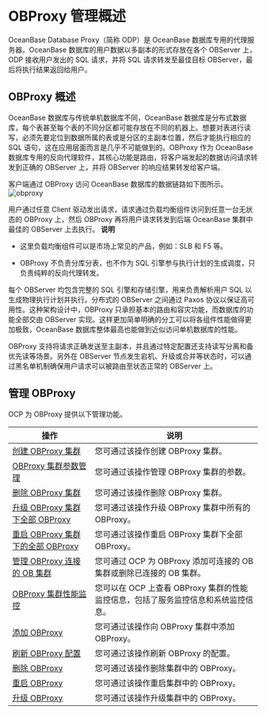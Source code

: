OBProxy 管理概述 
=================================

OceanBase Database Proxy（简称 ODP）是 OceanBase 数据库专用的代理服务器。OceanBase 数据库的用户数据以多副本的形式存放在各个 OBServer 上，ODP 接收用户发出的 SQL 请求，并将 SQL 请求转发至最佳目标 OBServer，最后将执行结果返回给用户。

OBProxy 概述 
-------------------------------

OceanBase 数据库与传统单机数据库不同，OceanBase 数据库是分布式数据库，每个表甚至每个表的不同分区都可能存放在不同的机器上。想要对表进行读写，必须先要定位到数据所属的表或是分区的主副本位置，然后才能执行相应的 SQL 语句，这在应用层面而言是几乎不可能做到的。OBProxy 作为 OceanBase 数据库专用的反向代理软件，其核心功能是路由，将客户端发起的数据访问请求转发到正确的 OBServer 上，并将 OBServer 的响应结果转发给客户端。

客户端通过 OBProxy 访问 OceanBase 数据库的数据链路如下图所示。![obproxy](https://help-static-aliyun-doc.aliyuncs.com/assets/img/zh-CN/8807351461/p374522.jpg)

用户通过任意 Client 驱动发出请求，请求通过负载均衡组件访问到任意一台无状态的 OBProxy 上，然后 OBProxy 再将用户请求转发到后端 OceanBase 集群中最佳的 OBServer 上去执行。
**说明**



* 这里负载均衡组件可以是市场上常见的产品，例如：SLB 和 F5 等。

  

* OBProxy 不负责分库分表，也不作为 SQL 引擎参与执行计划的生成调度，只负责纯粹的反向代理转发。

  




每个 OBServer 均包含完整的 SQL 引擎和存储引擎，用来负责解析用户 SQL 以生成物理执行计划并执行。分布式的 OBServer 之间通过 Paxos 协议以保证高可用性。这种架构设计中，OBProxy 只承担基本的路由和容灾功能，而数据库的功能全部交由 OBServer 实现。这样更加简单明确的分工可以将各组件性能做得更加极致，OceanBase 数据库整体最高也能做到近似访问单机数据库的性能。

OBProxy 支持将请求正确发送至主副本，并且通过特定配置还支持读写分离和备优先读等场景。另外在 OBServer 节点发生宕机、升级或合并等状态时，可以通过黑名单机制确保用户请求可以被路由至状态正常的 OBServer 上。

管理 OBProxy 
-------------------------------

OCP 为 OBProxy 提供以下管理功能。


|                                    操作                                    |                        说明                        |
|--------------------------------------------------------------------------|--------------------------------------------------|
| [创建 OBProxy 集群](/zh-CN/5.administrator-guide/2.basic-database-management/6.obproxy-management-1/2.manage-obproxy-clusters/1.create-an-obproxy-cluster.md)             | 您可通过该操作创建 OBProxy 集群。                            |
| [OBProxy 集群参数管理](t2009320.md#topic-2009320)            | 您可通过该操作管理 OBProxy 集群的参数。                         |
| [删除 OBProxy 集群](t2071291.md#topic-2071291)             | 您可通过该操作删除 OBProxy 集群。                            |
| [升级 OBProxy 集群下全部 OBProxy](t2078150.md#topic-2078150)  | 您可通过该操作升级 OBProxy 集群中所有的 OBProxy。                |
| [重启 OBProxy 集群下的全部 OBProxy](t2078157.md#topic-2078157) | 您可通过该操作重启 OBProxy 集群下全部 OBProxy。                 |
| [管理 OBProxy 连接的 OB 集群](/zh-CN/5.administrator-guide/2.basic-database-management/6.obproxy-management-1/2.manage-obproxy-clusters/6.ob-cluster-that-manages-obproxy-connections.md)      | 您可通过 OCP 为 OBProxy 添加可连接的 OB 集群或删除已连接的 OB 集群。    |
| [OBProxy 集群性能监控](/zh-CN/5.administrator-guide/2.basic-database-management/6.obproxy-management-1/2.manage-obproxy-clusters/7.obproxy-cluster-performance-monitoring.md)            | 您可以在 OCP 上查看 OBProxy 集群的性能监控信息，包括了服务监控信息和系统监控信息。 |
| [添加 OBProxy](/zh-CN/5.administrator-guide/2.basic-database-management/6.obproxy-management-1/3.obproxy-management-2/1.add-obproxy-1.md)                | 您可通过该操作向 OBProxy 集群中添加 OBProxy。                  |
| [刷新 OBProxy 配置](t2071279.md#topic-2071279)             | 您可通过该操作刷新 OBProxy 的配置。                           |
| [删除 OBProxy](t2071276.md#topic-2071276)                | 您可通过该操作删除集群中的 OBProxy。                           |
| [重启 OBProxy](t2071277.md#topic-2071277)                | 您可通过该操作重启集群中的 OBProxy。                           |
| [升级 OBProxy](t2071278.md#topic-2071278)                | 您可通过该操作升级集群中的 OBProxy。                           |


